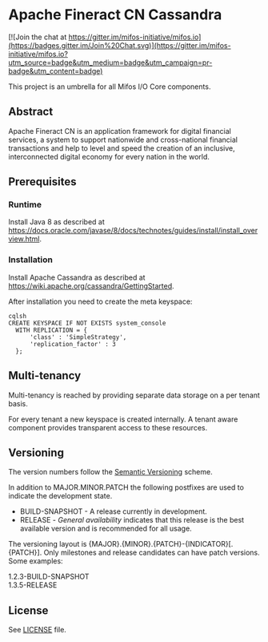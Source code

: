 # Apache Fineract CN Cassandra

[![Join the chat at https://gitter.im/mifos-initiative/mifos.io](https://badges.gitter.im/Join%20Chat.svg)](https://gitter.im/mifos-initiative/mifos.io?utm_source=badge&utm_medium=badge&utm_campaign=pr-badge&utm_content=badge)

This project is an umbrella for all Mifos I/O Core components.

## Abstract
Apache Fineract CN is an application framework for digital financial services, a system to support nationwide and cross-national financial transactions and help to level and speed the creation of an inclusive, interconnected digital economy for every nation in the world.

## Prerequisites
### Runtime
Install Java 8 as described at https://docs.oracle.com/javase/8/docs/technotes/guides/install/install_overview.html.

### Installation
Install Apache Cassandra as described at https://wiki.apache.org/cassandra/GettingStarted.

After installation you need to create the meta keyspace:

    cqlsh
    CREATE KEYSPACE IF NOT EXISTS system_console
      WITH REPLICATION = {
          'class' : 'SimpleStrategy',
          'replication_factor' : 3
      };

## Multi-tenancy
Multi-tenancy is reached by providing separate data storage on a per tenant basis.

For every tenant a new keyspace is created internally. A tenant aware component provides transparent access to these resources.

## Versioning
The version numbers follow the [Semantic Versioning](http://semver.org/) scheme.

In addition to MAJOR.MINOR.PATCH the following postfixes are used to indicate the development state.

* BUILD-SNAPSHOT - A release currently in development. 
* RELEASE - _General availability_ indicates that this release is the best available version and is recommended for all usage.

The versioning layout is {MAJOR}.{MINOR}.{PATCH}-{INDICATOR}[.{PATCH}]. Only milestones and release candidates can  have patch versions. Some examples:

1.2.3-BUILD-SNAPSHOT  
1.3.5-RELEASE

## License
See [LICENSE](LICENSE) file.
